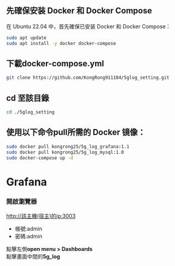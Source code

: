 ## 先確保安装 Docker 和 Docker Compose
在 Ubuntu 22.04 中，首先確保已安装 Docker 和 Docker Compose：
```bash
sudo apt update
sudo apt install -y docker docker-compose
```
##  下載docker-compose.yml
```bash
git clone https://github.com/KongRong911104/5glog_setting.git
```
## cd 至該目錄  
```bash
cd ./5glog_setting
```

## 使用以下命令pull所需的 Docker 镜像：
```bash
sudo docker pull kongrong25/5g_log_grafana:1.1
sudo docker pull kongrong25/5g_log_mysql:1.0
sudo docker-compose up -d  
```
# Grafana
### 開啟瀏覽器  
[http://該主機(宿主)的ip:3003](<http://該主機(宿主)的ip:3003/>)
* 帳號:admin  
* 密碼:admin


點擊左側**open menu > Dashboards**  
點擊畫面中間的**5g_log**  
